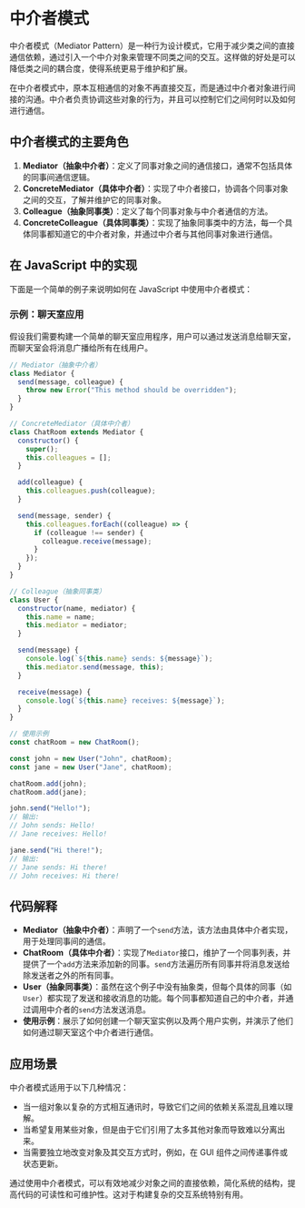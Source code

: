 # 中介者模式

中介者模式（Mediator Pattern）是一种行为设计模式，它用于减少类之间的直接通信依赖，通过引入一个中介对象来管理不同类之间的交互。这样做的好处是可以降低类之间的耦合度，使得系统更易于维护和扩展。

在中介者模式中，原本互相通信的对象不再直接交互，而是通过中介者对象进行间接的沟通。中介者负责协调这些对象的行为，并且可以控制它们之间何时以及如何进行通信。

## 中介者模式的主要角色

1. **Mediator（抽象中介者）**：定义了同事对象之间的通信接口，通常不包括具体的同事间通信逻辑。
2. **ConcreteMediator（具体中介者）**：实现了中介者接口，协调各个同事对象之间的交互，了解并维护它的同事对象。
3. **Colleague（抽象同事类）**：定义了每个同事对象与中介者通信的方法。
4. **ConcreteColleague（具体同事类）**：实现了抽象同事类中的方法，每一个具体同事都知道它的中介者对象，并通过中介者与其他同事对象进行通信。

## 在 JavaScript 中的实现

下面是一个简单的例子来说明如何在 JavaScript 中使用中介者模式：

### 示例：聊天室应用

假设我们需要构建一个简单的聊天室应用程序，用户可以通过发送消息给聊天室，而聊天室会将消息广播给所有在线用户。

```javascript
// Mediator（抽象中介者）
class Mediator {
  send(message, colleague) {
    throw new Error("This method should be overridden");
  }
}

// ConcreteMediator（具体中介者）
class ChatRoom extends Mediator {
  constructor() {
    super();
    this.colleagues = [];
  }

  add(colleague) {
    this.colleagues.push(colleague);
  }

  send(message, sender) {
    this.colleagues.forEach((colleague) => {
      if (colleague !== sender) {
        colleague.receive(message);
      }
    });
  }
}

// Colleague（抽象同事类）
class User {
  constructor(name, mediator) {
    this.name = name;
    this.mediator = mediator;
  }

  send(message) {
    console.log(`${this.name} sends: ${message}`);
    this.mediator.send(message, this);
  }

  receive(message) {
    console.log(`${this.name} receives: ${message}`);
  }
}

// 使用示例
const chatRoom = new ChatRoom();

const john = new User("John", chatRoom);
const jane = new User("Jane", chatRoom);

chatRoom.add(john);
chatRoom.add(jane);

john.send("Hello!");
// 输出:
// John sends: Hello!
// Jane receives: Hello!

jane.send("Hi there!");
// 输出:
// Jane sends: Hi there!
// John receives: Hi there!
```

## 代码解释

- **Mediator（抽象中介者）**：声明了一个`send`方法，该方法由具体中介者实现，用于处理同事间的通信。
- **ChatRoom（具体中介者）**：实现了`Mediator`接口，维护了一个同事列表，并提供了一个`add`方法来添加新的同事。`send`方法遍历所有同事并将消息发送给除发送者之外的所有同事。
- **User（抽象同事类）**：虽然在这个例子中没有抽象类，但每个具体的同事（如`User`）都实现了发送和接收消息的功能。每个同事都知道自己的中介者，并通过调用中介者的`send`方法发送消息。
- **使用示例**：展示了如何创建一个聊天室实例以及两个用户实例，并演示了他们如何通过聊天室这个中介者进行通信。

## 应用场景

中介者模式适用于以下几种情况：

- 当一组对象以复杂的方式相互通讯时，导致它们之间的依赖关系混乱且难以理解。
- 当希望复用某些对象，但是由于它们引用了太多其他对象而导致难以分离出来。
- 当需要独立地改变对象及其交互方式时，例如，在 GUI 组件之间传递事件或状态更新。

通过使用中介者模式，可以有效地减少对象之间的直接依赖，简化系统的结构，提高代码的可读性和可维护性。这对于构建复杂的交互系统特别有用。
